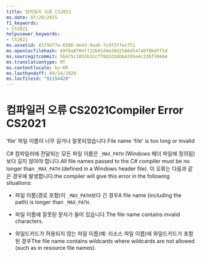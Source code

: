 ```yaml
---
title: 컴파일러 오류 CS2021
ms.date: 07/20/2015
f1_keywords:
- CS2021
helpviewer_keywords:
- CS2021
ms.assetid: 8379d77e-6586-4e43-9aab-7cdf3ffecf51
ms.openlocfilehash: 49f8a8704f722b91d4e28d2588d547a0f8bdff5d
ms.sourcegitcommit: 5b475c1855b32cf78d2d1bbb4295e4c236f39464
ms.translationtype: MT
ms.contentlocale: ko-KR
ms.lasthandoff: 09/24/2020
ms.locfileid: "91154420"
---
```

# <a name="compiler-error-cs2021"></a><span data-ttu-id="c54a2-102">컴파일러 오류 CS2021</span><span class="sxs-lookup"><span data-stu-id="c54a2-102">Compiler Error CS2021</span></span>

<span data-ttu-id="c54a2-103">‘file’ 파일 이름이 너무 길거나 잘못되었습니다.</span><span class="sxs-lookup"><span data-stu-id="c54a2-103">File name 'file' is too long or invalid</span></span>  
  
 <span data-ttu-id="c54a2-104">C# 컴파일러에 전달되는 모든 파일 이름은 `_MAX_PATH` (Windows 헤더 파일에 정의됨)보다 길지 않아야 합니다.</span><span class="sxs-lookup"><span data-stu-id="c54a2-104">All file names passed to the C# compiler must be no longer than `_MAX_PATH` (defined in a Windows header file).</span></span> <span data-ttu-id="c54a2-105">이 오류는 다음과 같은 경우에 발생합니다.</span><span class="sxs-lookup"><span data-stu-id="c54a2-105">the compiler will give this error in the following situations:</span></span>  
  
- <span data-ttu-id="c54a2-106">파일 이름(경로 포함)이 `_MAX_PATH`보다 긴 경우</span><span class="sxs-lookup"><span data-stu-id="c54a2-106">A file name (including the path) is longer than `_MAX_PATH`.</span></span>  
  
- <span data-ttu-id="c54a2-107">파일 이름에 잘못된 문자가 들어 있습니다.</span><span class="sxs-lookup"><span data-stu-id="c54a2-107">The file name contains invalid characters.</span></span>  
  
- <span data-ttu-id="c54a2-108">와일드카드가 허용되지 않는 파일 이름(예: 리소스 파일 이름)에 와일드카드가 포함된 경우</span><span class="sxs-lookup"><span data-stu-id="c54a2-108">The file name contains wildcards where wildcards are not allowed (such as in resource file names).</span></span>

